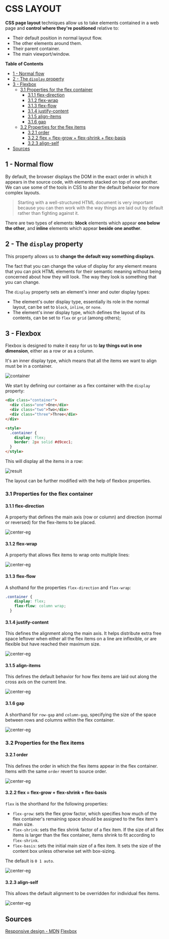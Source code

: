 
[//]: # (TITLE CSS Layout)
[//]: # (ENDPOINT /layout)

# CSS LAYOUT


**CSS page layout** techniques allow us to take elements contained in a web page and **control where they're positioned** relative to:
 - Their default position in normal layout flow.
 - The other elements around them.
 - Their parent container.
 - The main viewport/window. 


<!-- markdown-toc start - Don't edit this section. Run M-x markdown-toc-refresh-toc -->
**Table of Contents**

- [1 - Normal flow](#1---normal-flow)
- [2 - The `display` property](#2---the-display-property)
- [3 - Flexbox](#3---flexbox)
    - [3.1 Properties for the flex container](#31-properties-for-the-flex-container)
        - [3.1.1 flex-direction](#311-flex-direction)
        - [3.1.2 flex-wrap](#312-flex-wrap)
        - [3.1.3 flex-flow](#313-flex-flow)
        - [3.1.4 justify-content](#314-justify-content)
        - [3.1.5 align-items](#315-align-items)
        - [3.1.6 gap](#316-gap)
    - [3.2 Properties for the flex items](#32-properties-for-the-flex-items)
        - [3.2.1 order](#321-order)
        - [3.2.2 flex = flex-grow + flex-shrink + flex-basis](#322-flex--flex-grow--flex-shrink--flex-basis)
        - [3.2.3 align-self](#323-align-self)
- [Sources](#sources)

<!-- markdown-toc end -->

## 1 - Normal flow

By default, the browser displays the DOM in the exact order in which it appears in the source code, with elements stacked on top of one another. We can use some of the tools in CSS to alter the default behavior for more complex layouts. 

> Starting with a well-structured HTML document is very important because you can then work with the way things are laid out by default rather than fighting against it.

There are two types of elements: **block** elements which appear **one below the other**, and **inline** elements which appear **beside one another**.



## 2 - The `display` property

This property allows us to **change the default way something displays**. 

The fact that you can change the value of display for any element means that you can pick HTML elements for their semantic meaning without being concerned about how they will look. The way they look is something that you can change.

The `display` property sets an element's inner and outer display types:
 - The element's outer display type, essentially its role in the normal layout, can be set to `block`, `inline`, or `none`.
 - The element's inner display type, which defines the layout of its contents, can be set to `flex` or `grid` (among others);
 

## 3 - Flexbox

Flexbox is designed to make it easy for us to **lay things out in one dimension**, either as a row or as a column. 

It's an inner display type, which means that all the items we want to align must be in a container.

![container](container.png)

We start by defining our container as a flex container with the `display` property:

```html
<div class="container">
  <div class="one">One</div>
  <div class="two">Two</div>
  <div class="three">Three</div>
</div>

<style>
  .container {
	display: flex;
	border: 2px solid #d9cec1;
  }
</style>
```

This will display all the items in a row:

![result](flex.png)


The layout can be further modified with the help of flexbox properties.

### 3.1 Properties for the flex container

#### 3.1.1 flex-direction

A property that defines the main axis (row or column) and direction (normal or reversed) for the flex-items to be placed.

![center-eg](flex-dir.png)


#### 3.1.2 flex-wrap

A property that allows flex items to wrap onto multiple lines:

![center-eg](flex-wrap.png)


#### 3.1.3 flex-flow

A shothand for the properties `flex-direction` and `flex-wrap`:


```css
.container {
	display: flex;
	flex-flow: column wrap;
  }
```

#### 3.1.4 justify-content

This defines the alignment along the main axis. It helps distribute extra free space leftover when either all the flex items on a line are inflexible, or are flexible but have reached their maximum size. 

![center-eg](justify-content.png)


#### 3.1.5 align-items

This defines the default behavior for how flex items are laid out along the cross axis on the current line. 

![center-eg](align-items.png)


#### 3.1.6 gap

A shorthand for `row-gap` and `column-gap`, specifying the size of the space between rows and columns within the flex container.

![center-eg](gap.png)


### 3.2 Properties for the flex items

#### 3.2.1 order

This defines the order in which the flex items appear in the flex container. Items with the same `order` revert to source order.

![center-eg](order.png)


#### 3.2.2 flex = flex-grow + flex-shrink + flex-basis

`flex` is the shorthand for the following properties:
 - `flex-grow`: sets the flex grow factor, which specifies how much of the flex container's remaining space should be assigned to the flex item's main size.
 - `flex-shrink`: sets the flex shrink factor of a flex item. If the size of all flex items is larger than the flex container, items shrink to fit according to `flex-shrink`.
 - `flex-basis`: sets the initial main size of a flex item. It sets the size of the content box unless otherwise set with box-sizing.
 
The default is `0 1 auto`.

![center-eg](flexsh.png)


#### 3.2.3 align-self

This allows the default alignment to be overridden for individual flex items.

![center-eg](align-self.png)




## Sources

[Responsive design - MDN](https://developer.mozilla.org/en-US/docs/Learn/CSS/CSS_layout/Responsive_Design)
[Flexbox](https://css-tricks.com/snippets/css/a-guide-to-flexbox/)
